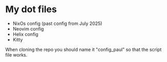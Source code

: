 # My dot files

- NixOs config (past config from July 2025)
- Neovim config
- Helix config
- Kitty

When cloning the repo you should name it "config_paul" so that
the script file works.
